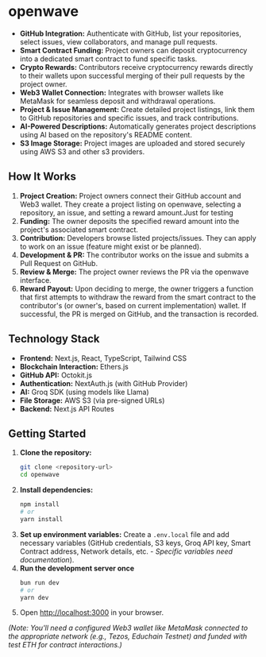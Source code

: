 # openwave

- **GitHub Integration:** Authenticate with GitHub, list your repositories, select issues, view collaborators, and manage pull requests.
- **Smart Contract Funding:** Project owners can deposit cryptocurrency into a dedicated smart contract to fund specific tasks.
- **Crypto Rewards:** Contributors receive cryptocurrency rewards directly to their wallets upon successful merging of their pull requests by the project owner.
- **Web3 Wallet Connection:** Integrates with browser wallets like MetaMask for seamless deposit and withdrawal operations.
- **Project & Issue Management:** Create detailed project listings, link them to GitHub repositories and specific issues, and track contributions.
- **AI-Powered Descriptions:** Automatically generates project descriptions using AI based on the repository's README content.
- **S3 Image Storage:** Project images are uploaded and stored securely using AWS S3 and other s3 providers.

## How It Works

1.  **Project Creation:** Project owners connect their GitHub account and Web3 wallet. They create a project listing on openwave, selecting a repository, an issue, and setting a reward amount.Just for testing
2.  **Funding:** The owner deposits the specified reward amount into the project's associated smart contract.
3.  **Contribution:** Developers browse listed projects/issues. They can apply to work on an issue (feature might exist or be planned).
4.  **Development & PR:** The contributor works on the issue and submits a Pull Request on GitHub.
5.  **Review & Merge:** The project owner reviews the PR via the openwave interface.
6.  **Reward Payout:** Upon deciding to merge, the owner triggers a function that first attempts to withdraw the reward from the smart contract to the contributor's (or owner's, based on current implementation) wallet. If successful, the PR is merged on GitHub, and the transaction is recorded.

## Technology Stack

- **Frontend:** Next.js, React, TypeScript, Tailwind CSS
- **Blockchain Interaction:** Ethers.js
- **GitHub API:** Octokit.js
- **Authentication:** NextAuth.js (with GitHub Provider)
- **AI:** Groq SDK (using models like Llama)
- **File Storage:** AWS S3 (via pre-signed URLs)
- **Backend:** Next.js API Routes

## Getting Started

1.  **Clone the repository:**
    ```bash
    git clone <repository-url>
    cd openwave
    ```
2.  **Install dependencies:**
    ```bash
    npm install
    # or
    yarn install
    ```
3.  **Set up environment variables:** Create a `.env.local` file and add necessary variables (GitHub credentials, S3 keys, Groq API key, Smart Contract address, Network details, etc. - _Specific variables need documentation_).
4.  **Run the development server once**
    ```bash
    bun run dev
    # or
    yarn dev
    ```
5.  Open [http://localhost:3000](http://localhost:3000) in your browser.

_(Note: You'll need a configured Web3 wallet like MetaMask connected to the appropriate network (e.g., Tezos, Educhain Testnet) and funded with test ETH for contract interactions.)_
